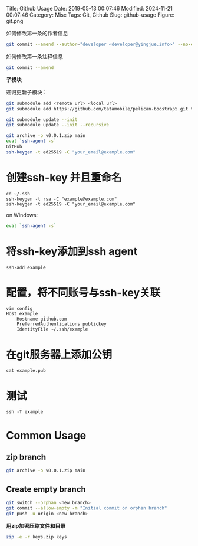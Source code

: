 Title: Github Usage
Date: 2019-05-13 00:07:46
Modified: 2024-11-21 00:07:46
Category: Misc
Tags: Git, Github
Slug: github-usage
Figure: git.png

如何修改第一条的作者信息

```bash
git commit --amend --author="developer <developer@yingjue.info>" --no-edit
```

如何修改第一条注释信息

```bash
git commit --amend
```

**子模块**

递归更新子模块：
```bash
git submodule add <remote url> <local url>
git submodule add https://github.com/tatamobile/pelican-boostrap5.git themes/pelican-bootstrap5

git submodule update --init
git submodule update --init --recursive
```

```bash
git archive -o v0.0.1.zip main
eval `ssh-agent -s`
GitHub
ssh-keygen -t ed25519 -C "your_email@example.com"
```

# 创建ssh-key 并且重命名
```shell
cd ~/.ssh
ssh-keygen -t rsa -C "example@example.com"
ssh-keygen -t ed25519 -C "your_email@example.com"
```

on Windows:
```bash
eval `ssh-agent -s`
```

# 将ssh-key添加到ssh agent

```shell
ssh-add example
```

# 配置，将不同账号与ssh-key关联

```shell
vim config
Host example
    Hostname github.com
    PreferredAuthentications publickey
    IdentityFile ~/.ssh/example
```

# 在git服务器上添加公钥
```shell
cat example.pub
```

# 测试
```shell
ssh -T example
```

# Common Usage
## zip branch
```bash
git archive -o v0.0.1.zip main
```

## Create empty branch
```bash
git switch --orphan <new branch>
git commit --allow-empty -m "Initial commit on orphan branch"
git push -u origin <new branch>
```

__用zip加密压缩文件和目录__

```bash
zip -e -r keys.zip keys
```
